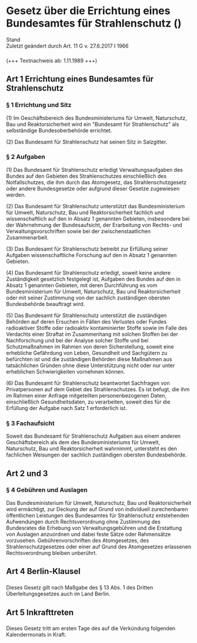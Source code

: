 Gesetz über die Errichtung eines Bundesamtes für Strahlenschutz ()
==================================================================

Stand  
Zuletzt geändert durch Art. 11 G v. 27.6.2017 I 1966

### 

(+++ Textnachweis ab: 1.11.1989 +++)

Art 1 Errichtung eines Bundesamtes für Strahlenschutz
-----------------------------------------------------

### 

### § 1 Errichtung und Sitz

(1) Im Geschäftsbereich des Bundesministeriums für Umwelt, Naturschutz, Bau und Reaktorsicherheit wird ein "Bundesamt für Strahlenschutz" als selbständige Bundesoberbehörde errichtet.

(2) Das Bundesamt für Strahlenschutz hat seinen Sitz in Salzgitter.

### § 2 Aufgaben

(1) Das Bundesamt für Strahlenschutz erledigt Verwaltungsaufgaben des Bundes auf den Gebieten des Strahlenschutzes einschließlich des Notfallschutzes, die ihm durch das Atomgesetz, das Strahlenschutzgesetz oder andere Bundesgesetze oder aufgrund dieser Gesetze zugewiesen werden.

(2) Das Bundesamt für Strahlenschutz unterstützt das Bundesministerium für Umwelt, Naturschutz, Bau und Reaktorsicherheit fachlich und wissenschaftlich auf den in Absatz 1 genannten Gebieten, insbesondere bei der Wahrnehmung der Bundesaufsicht, der Erarbeitung von Rechts- und Verwaltungsvorschriften sowie bei der zwischenstaatlichen Zusammenarbeit.

(3) Das Bundesamt für Strahlenschutz betreibt zur Erfüllung seiner Aufgaben wissenschaftliche Forschung auf den in Absatz 1 genannten Gebieten.

(4) Das Bundesamt für Strahlenschutz erledigt, soweit keine andere Zuständigkeit gesetzlich festgelegt ist, Aufgaben des Bundes auf den in Absatz 1 genannten Gebieten, mit deren Durchführung es vom Bundesministerium für Umwelt, Naturschutz, Bau und Reaktorsicherheit oder mit seiner Zustimmung von der sachlich zuständigen obersten Bundesbehörde beauftragt wird.

(5) Das Bundesamt für Strahlenschutz unterstützt die zuständigen Behörden auf deren Ersuchen in Fällen des Verlustes oder Fundes radioaktiver Stoffe oder radioaktiv kontaminierter Stoffe sowie im Falle des Verdachts einer Straftat im Zusammenhang mit solchen Stoffen bei der Nachforschung und bei der Analyse solcher Stoffe und bei Schutzmaßnahmen im Rahmen von deren Sicherstellung, soweit eine erhebliche Gefährdung von Leben, Gesundheit und Sachgütern zu befürchten ist und die zuständigen Behörden diese Maßnahmen aus tatsächlichen Gründen ohne diese Unterstützung nicht oder nur unter erheblichen Schwierigkeiten vornehmen können.

(6) Das Bundesamt für Strahlenschutz beantwortet Sachfragen von Privatpersonen auf dem Gebiet des Strahlenschutzes. Es ist befugt, die ihm im Rahmen einer Anfrage mitgeteilten personenbezogenen Daten, einschließlich Gesundheitsdaten, zu verarbeiten, soweit dies für die Erfüllung der Aufgabe nach Satz 1 erforderlich ist.

### § 3 Fachaufsicht

Soweit das Bundesamt für Strahlenschutz Aufgaben aus einem anderen Geschäftsbereich als dem des Bundesministeriums für Umwelt, Naturschutz, Bau und Reaktorsicherheit wahrnimmt, untersteht es den fachlichen Weisungen der sachlich zuständigen obersten Bundesbehörde.

Art 2 und 3
-----------

### 

### § 4 Gebühren und Auslagen

Das Bundesministerium für Umwelt, Naturschutz, Bau und Reaktorsicherheit wird ermächtigt, zur Deckung der auf Grund von individuell zurechenbaren öffentlichen Leistungen des Bundesamtes für Strahlenschutz entstehenden Aufwendungen durch Rechtsverordnung ohne Zustimmung des Bundesrates die Erhebung von Verwaltungsgebühren und die Erstattung von Auslagen anzuordnen und dabei feste Sätze oder Rahmensätze vorzusehen. Gebührenvorschriften des Atomgesetzes, des Strahlenschutzgesetzes oder einer auf Grund des Atomgesetzes erlassenen Rechtsverordnung bleiben unberührt.

Art 4 Berlin-Klausel
--------------------

### 

Dieses Gesetz gilt nach Maßgabe des § 13 Abs. 1 des Dritten Überleitungsgesetzes auch im Land Berlin.

Art 5 Inkrafttreten
-------------------

### 

Dieses Gesetz tritt am ersten Tage des auf die Verkündung folgenden Kalendermonats in Kraft.
